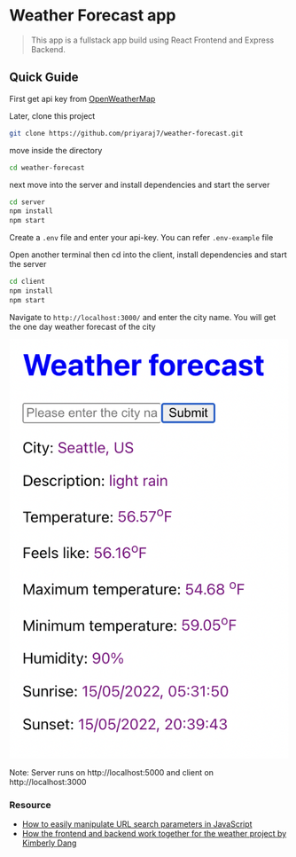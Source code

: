 # Weather Forecast app

> This app is a fullstack app build using React Frontend and Express Backend.

## Quick Guide

First get api key from [OpenWeatherMap](https://openweathermap.org/)

Later, clone this project

```bash
git clone https://github.com/priyaraj7/weather-forecast.git
```

move inside the directory

```bash
cd weather-forecast
```

next move into the server and install dependencies and start the server

```bash
cd server
npm install
npm start
```

Create a `.env` file and enter your api-key. You can refer `.env-example` file

Open another terminal then cd into the client, install dependencies and start the server

```bash
cd client
npm install
npm start
```

Navigate to `http://localhost:3000/` and enter the city name. You will get the one day weather forecast of the city

![screenshot](./weather.png)

Note:
Server runs on http://localhost:5000 and client on http://localhost:3000

### Resource
- [How to easily manipulate URL search parameters in JavaScript](https://felixgerschau.com/js-manipulate-url-search-params/)
- [How the frontend and backend work together for the weather project by Kimberly Dang](https://youtu.be/pCSHm0GrcSQ)

